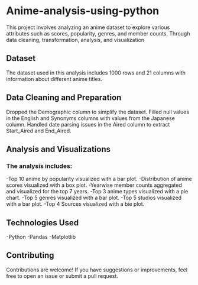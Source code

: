 # Anime-analysis-using-python
This project involves analyzing an anime dataset to explore various attributes such as scores, popularity, genres, and member counts. Through data cleaning, transformation, analysis, and visualization
## Dataset
The dataset used in this analysis includes 1000 rows and 21 columns with information about different anime titles.
## Data Cleaning and Preparation
Dropped the Demographic column to simplify the dataset.
Filled null values in the English and Synonyms columns with values from the Japanese column.
Handled date parsing issues in the Aired column to extract Start_Aired and End_Aired.
## Analysis and Visualizations
### The analysis includes:
-Top 10 anime by popularity visualized with a bar plot.
-Distribution of anime scores visualized with a box plot.
-Yearwise member counts aggregated and visualized for the top 7 years.
-Top 3 anime types visualized with a pie chart.
-Top 5 genres visualized with a bar plot.
-Top 5 studios visualized with a bar plot.
-Top 4 Sources visualized with a bie plot.
## Technologies Used
-Python
-Pandas
-Matplotlib
## Contributing
Contributions are welcome! If you have suggestions or improvements, feel free to open an issue or submit a pull request.
